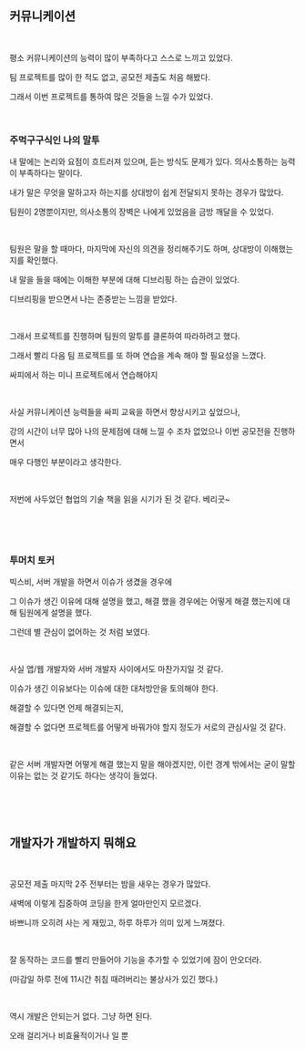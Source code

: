 ## 커뮤니케이션

&nbsp;

평소 커뮤니케이션의 능력이 많이 부족하다고 스스로 느끼고 있었다.

팀 프로젝트를 많이 한 적도 없고, 공모전 제출도 처음 해봤다.

그래서 이번 프로젝트를 통하여 많은 것들을 느낄 수가 있었다.

&nbsp;

### 주먹구구식인 나의 말투

내 말에는 논리와 요점이 흐트러져 있으며, 듣는 방식도 문제가 있다. 의사소통하는 능력이 부족하다는 말이다.

내가 말은 무엇을 말하고자 하는지를 상대방이 쉽게 전달되지 못하는 경우가 많았다.

팀원이 2명뿐이지만, 의사소통의 장벽은 나에게 있었음을 금방 깨달을 수 있었다.

&nbsp;

팀원은 말을 할 때마다, 마지막에 자신의 의견을 정리해주기도 하며, 상대방이 이해했는지를 확인했다.

내 말을 들을 때에는 이해한 부분에 대해 디브리핑 하는 습관이 있었다.

디브리핑을 받으면서 나는 존중받는 느낌을 받았다.

&nbsp;

그래서 프로젝트를 진행하며 팀원의 말투를 클론하여 따라하려고 했다.

그래서 빨리 다음 팀 프로젝트를 또 하며 연습을 계속 해야 할 필요성을 느꼈다.

싸피에서 하는 미니 프로젝트에서 연습해야지

&nbsp;

사실 커뮤니케이션 능력들을 싸피 교육을 하면서 향상시키고 싶었으나, 

강의 시간이 너무 많아 나의 문제점에 대해 느낄 수 조차 없었으나 이번 공모전을 진행하면서

매우 다행인 부분이라고 생각한다.

&nbsp;

저번에 사두었던 협업의 기술 책을 읽을 시기가 된 것 같다. 베리굿~

&nbsp;

&nbsp;

### 투머치 토커

빅스비, 서버 개발을 하면서 이슈가 생겼을 경우에 

그 이슈가 생긴 이유에 대해 설명을 했고, 해결 했을 경우에는 어떻게 해결 했는지에 대해 팀원에게 설명을 했다.

그런데 별 관심이 없어하는 것 처럼 보였다.

&nbsp;

사실 앱/웹 개발자와 서버 개발자 사이에서도 마찬가지일 것 같다.

이슈가 생긴 이유보다는 이슈에 대한 대처방안을 토의해야 한다.

해결할 수 있다면 언제 해결되는지, 

해결할 수 없다면 프로젝트를 어떻게 바꿔가야 할지 정도가 서로의 관심사일 것 같다.

&nbsp;

같은 서버 개발자면 어떻게 해결 했는지 말을 해야겠지만, 이런 경계 밖에서는 굳이 말할 이유는 없는 것 같기도 하다는 생각이 들었다.

&nbsp;

&nbsp;

## 개발자가 개발하지 뭐해요

&nbsp;

공모전 제출 마지막 2주 전부터는 밤을 새우는 경우가 많았다.

새벽에 이렇게 집중하여 코딩을 한게 얼마만인지 모르겠다.

바쁘니까 오히려 사는 게 재밌고, 하루 하루가 의미 있게 느껴졌다. 

&nbsp;

잘 동작하는 코드를 빨리 만들어야 기능을 추가할 수 있었기에 잠이 안오더라.

(마감일 하루 전에 11시간 취침 때려버리는 불상사가 있긴 했다.)

&nbsp;

역시 개발은 안되는거 없다. 그냥 하면 된다. 

오래 걸리거나 비효율적이거나 일 뿐